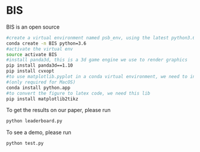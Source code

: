# BIS

BIS is an open source 

```bash
#create a virtual environment named psb_env, using the latest python3.6
conda create -n BIS python=3.6
#activate the virtual env
source activate BIS
#install panda3d, this is a 3d game engine we use to render graphics
pip install panda3d==1.10
pip install cvxopt
#to use matplotlib.pyplot in a conda virtual environment, we need to install python as a framework
#(only required for MacOS)
conda install python.app
#to convert the figure to latex code, we need this lib
pip install matplotlib2tikz
```
To get the results on our paper, please run
```bash
python leaderboard.py
```

To see a demo, please run
```bash
python test.py
```
